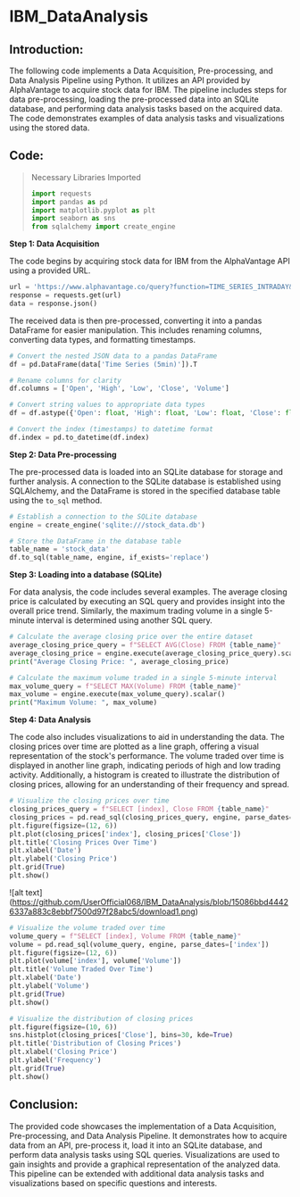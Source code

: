 # IBM_DataAnalysis
## Introduction:
The following code implements a Data Acquisition, Pre-processing, and Data Analysis Pipeline using Python. It utilizes an API provided by AlphaVantage to acquire stock data for IBM. The pipeline includes steps for data pre-processing, loading the pre-processed data into an SQLite database, and performing data analysis tasks based on the acquired data. The code demonstrates examples of data analysis tasks and visualizations using the stored data.

## Code:
> Necessary Libraries Imported
> ```python
> import requests
> import pandas as pd
> import matplotlib.pyplot as plt
> import seaborn as sns
> from sqlalchemy import create_engine
> ```

**Step 1: Data Acquisition**

The code begins by acquiring stock data for IBM from the AlphaVantage API using a provided URL. 
```python
url = 'https://www.alphavantage.co/query?function=TIME_SERIES_INTRADAY&symbol=IBM&interval=5min&outputsize=full&apikey=AFIY6TARCA5RULA7'
response = requests.get(url)
data = response.json()
```

The received data is then pre-processed, converting it into a pandas DataFrame for easier manipulation. This includes renaming columns, converting data types, and formatting timestamps.
```python
# Convert the nested JSON data to a pandas DataFrame
df = pd.DataFrame(data['Time Series (5min)']).T

# Rename columns for clarity
df.columns = ['Open', 'High', 'Low', 'Close', 'Volume']

# Convert string values to appropriate data types
df = df.astype({'Open': float, 'High': float, 'Low': float, 'Close': float, 'Volume': int})

# Convert the index (timestamps) to datetime format
df.index = pd.to_datetime(df.index)
```

**Step 2: Data Pre-processing**

The pre-processed data is loaded into an SQLite database for storage and further analysis. A connection to the SQLite database is established using SQLAlchemy, and the DataFrame is stored in the specified database table using the `to_sql` method.
```python
# Establish a connection to the SQLite database
engine = create_engine('sqlite:///stock_data.db')

# Store the DataFrame in the database table
table_name = 'stock_data'
df.to_sql(table_name, engine, if_exists='replace')
```

**Step 3: Loading into a database (SQLite)**

For data analysis, the code includes several examples. The average closing price is calculated by executing an SQL query and provides insight into the overall price trend. Similarly, the maximum trading volume in a single 5-minute interval is determined using another SQL query.
```python
# Calculate the average closing price over the entire dataset
average_closing_price_query = f"SELECT AVG(Close) FROM {table_name}"
average_closing_price = engine.execute(average_closing_price_query).scalar()
print("Average Closing Price: ", average_closing_price)

# Calculate the maximum volume traded in a single 5-minute interval
max_volume_query = f"SELECT MAX(Volume) FROM {table_name}"
max_volume = engine.execute(max_volume_query).scalar()
print("Maximum Volume: ", max_volume)
```

**Step 4: Data Analysis**

The code also includes visualizations to aid in understanding the data. The closing prices over time are plotted as a line graph, offering a visual representation of the stock's performance. The volume traded over time is displayed in another line graph, indicating periods of high and low trading activity. Additionally, a histogram is created to illustrate the distribution of closing prices, allowing for an understanding of their frequency and spread.
```python
# Visualize the closing prices over time
closing_prices_query = f"SELECT [index], Close FROM {table_name}"
closing_prices = pd.read_sql(closing_prices_query, engine, parse_dates=['index'])
plt.figure(figsize=(12, 6))
plt.plot(closing_prices['index'], closing_prices['Close'])
plt.title('Closing Prices Over Time')
plt.xlabel('Date')
plt.ylabel('Closing Price')
plt.grid(True)
plt.show()
```
![alt text] (https://github.com/UserOfficial068/IBM_DataAnalysis/blob/15086bbd44426337a883c8ebbf7500d97f28abc5/download1.png)

```python
# Visualize the volume traded over time
volume_query = f"SELECT [index], Volume FROM {table_name}"
volume = pd.read_sql(volume_query, engine, parse_dates=['index'])
plt.figure(figsize=(12, 6))
plt.plot(volume['index'], volume['Volume'])
plt.title('Volume Traded Over Time')
plt.xlabel('Date')
plt.ylabel('Volume')
plt.grid(True)
plt.show()

# Visualize the distribution of closing prices
plt.figure(figsize=(10, 6))
sns.histplot(closing_prices['Close'], bins=30, kde=True)
plt.title('Distribution of Closing Prices')
plt.xlabel('Closing Price')
plt.ylabel('Frequency')
plt.grid(True)
plt.show()
```

## Conclusion:
The provided code showcases the implementation of a Data Acquisition, Pre-processing, and Data Analysis Pipeline. It demonstrates how to acquire data from an API, pre-process it, load it into an SQLite database, and perform data analysis tasks using SQL queries. Visualizations are used to gain insights and provide a graphical representation of the analyzed data. This pipeline can be extended with additional data analysis tasks and visualizations based on specific questions and interests.
